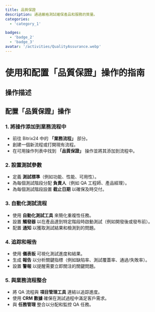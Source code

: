 ```yaml
---
title: 品質保證
description: 通過嚴格測試確保產品和服務的質量。
categories:
  - 'category_1'

badges:
  - 'badge_2'
  - 'badge_3'
avatar: '/activities/QualityAssurance.webp'
---
```

# 使用和配置「品質保證」操作的指南

## 操作描述

## **配置「品質保證」操作**

### 1. 將操作添加到業務流程中
- 前往 Bitrix24 中的 **「業務流程」** 部分。
- 創建一個新流程或打開現有流程。
- 在可用操作列表中找到 **「品質保證」** 操作並將其添加到流程中。

### 2. 設置測試參數
- 定義 **測試標準**（例如功能、性能、可用性）。
- 為每個測試階段分配 **負責人**（例如 QA 工程師、產品經理）。
- 為每個測試階段設置 **截止日期** 以確保及時交付。

### 3. 自動化測試流程
- 使用 **自動化測試工具** 來簡化重複性任務。
- 設置 **觸發器** 以在產品達到特定階段時啟動測試（例如開發後或發布前）。
- 配置 **通知** 以獲取測試結果和檢測到的問題。

### 4. 追踪和報告
- 使用 **儀表板** 可視化測試進度和結果。
- 生成 **報告** 以分析關鍵指標（例如缺陷率、測試覆蓋率、通過/失敗率）。
- 設置 **警報** 以提醒需要立即關注的關鍵問題。

### 5. 與業務流程整合
- 將 QA 流程與 **項目管理工具** 連結以追踪進度。
- 使用 **CRM 數據** 確保在測試過程中滿足客戶需求。
- 與 **任務管理** 整合以分配和監控 QA 任務。